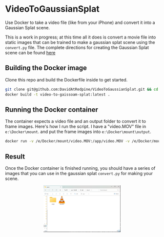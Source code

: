 # VideoToGaussianSplat

Use Docker to take a video file (like from your iPhone) and convert it into a Gaussian Splat scene.

This is a work in progress; at this time all it does is convert a movie file into static images that can be trained to make a gaussian splat scene using the `convert.py` file.
The complete directions for creating the Gaussian Splat scene can be found [here](https://github.com/graphdeco-inria/gaussian-splatting)


## Building the Docker image

Clone this repo and build the Dockerfile inside to get started.

```bash
git clone git@github.com:DavidAtRedpine/VideoToGaussianSplat.git && cd VideoToGaussianSplat
docker build -t video-to-gaissoam-splat:latest .
```

## Running the Docker container

The container expects a video file and an output folder to convert it to frame images. Here's how I run the script. I have a "video.MOV" file in `e:\Docker\mount`. and put the frame images into `e:\Docker\mount\output`.

```bash
docker run -v /e/Docker/mount/video.MOV:/app/video.MOV -v /e/Docker/mount/output:/app/output video-to-gaissoam-splat /app/video.MOV
```

## Result

Once the Docker container is finished running, you should have a series of images that you can use in the gaussian splat `convert.py` for making your scene.

<div style="text-align: center;">
    <img src="Docs/Images/outputfolder.png" alt="Output folder" width="50%">
</div>


